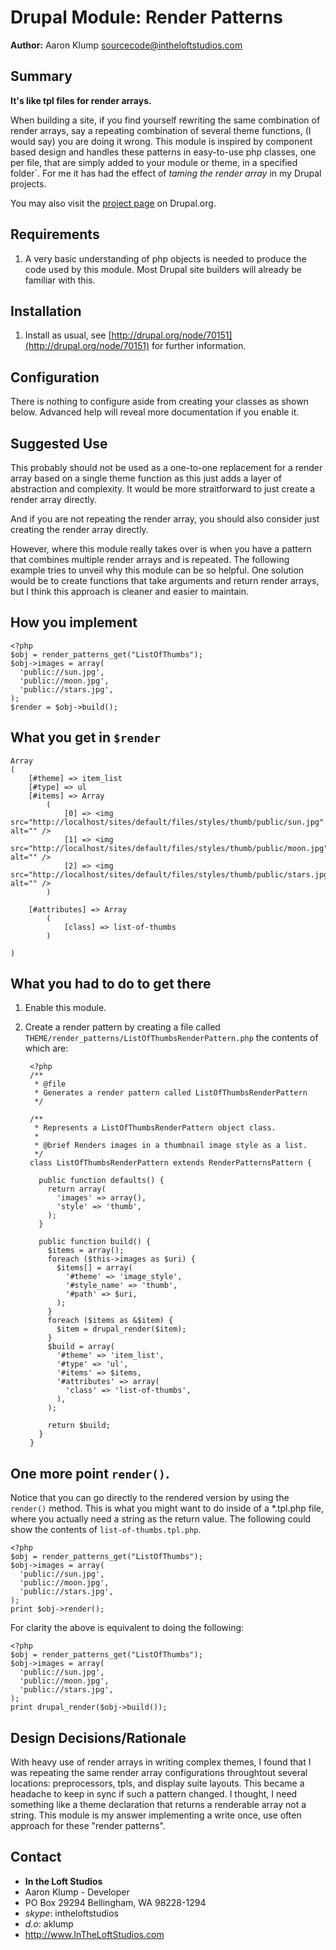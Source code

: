 # Drupal Module: Render Patterns
**Author:** Aaron Klump  <sourcecode@intheloftstudios.com>

## Summary
**It's like tpl files for render arrays.**

When building a site, if you find yourself rewriting the same combination of render arrays, say a repeating combination of several theme functions, (I would say) you are doing it wrong.  This module is inspired by component based design and handles these patterns in easy-to-use php classes, one per file, that are simply added to your module or theme, in a specified folder`.  For me it has had the effect of _taming the render array_ in my Drupal projects.

You may also visit the [project page](http://www.drupal.org/project/render_patterns) on Drupal.org.

## Requirements
1. A very basic understanding of php objects is needed to produce the code used by this module.  Most Drupal site builders will already be familiar with this.

## Installation
1. Install as usual, see [http://drupal.org/node/70151](http://drupal.org/node/70151) for further information.

## Configuration
There is nothing to configure aside from creating your classes as shown below.  Advanced help will reveal more documentation if you enable it.

## Suggested Use
This probably should not be used as a one-to-one replacement for a render array based on a single theme function as this just adds a layer of abstraction and complexity.  It would be more straitforward to just create a render array directly.  

And if you are not repeating the render array, you should also consider just creating the render array directly.

However, where this module really takes over is when you have a pattern that combines multiple render arrays and is repeated.  The following example tries to unveil why this module can be so helpful.  One solution would be to create functions that take arguments and return render arrays, but I think this approach is cleaner and easier to maintain.

## How you implement

    <?php
    $obj = render_patterns_get("ListOfThumbs");
    $obj->images = array(
      'public://sun.jpg',
      'public://moon.jpg',
      'public://stars.jpg',
    );
    $render = $obj->build();

## What you get in `$render`

    Array
    (
        [#theme] => item_list
        [#type] => ul
        [#items] => Array
            (
                [0] => <img src="http://localhost/sites/default/files/styles/thumb/public/sun.jpg" alt="" />
                [1] => <img src="http://localhost/sites/default/files/styles/thumb/public/moon.jpg" alt="" />
                [2] => <img src="http://localhost/sites/default/files/styles/thumb/public/stars.jpg" alt="" />
            )

        [#attributes] => Array
            (
                [class] => list-of-thumbs
            )

    )

## What you had to do to get there

1. Enable this module.
1. Create a render pattern by creating a file called `THEME/render_patterns/ListOfThumbsRenderPattern.php` the contents of which are:

        <?php
        /**
         * @file
         * Generates a render pattern called ListOfThumbsRenderPattern
         */

        /**
         * Represents a ListOfThumbsRenderPattern object class.
         * 
         * @brief Renders images in a thumbnail image style as a list.
         */
        class ListOfThumbsRenderPattern extends RenderPatternsPattern {

          public function defaults() {
            return array(
              'images' => array(),
              'style' => 'thumb',
            );
          }

          public function build() {
            $items = array();
            foreach ($this->images as $uri) {
              $items[] = array(
                '#theme' => 'image_style',
                '#style_name' => 'thumb',
                '#path' => $uri,
              );
            }
            foreach ($items as &$item) {
              $item = drupal_render($item);
            }
            $build = array(
              '#theme' => 'item_list',
              '#type' => 'ul',
              '#items' => $items,
              '#attributes' => array(
                'class' => 'list-of-thumbs',
              ),
            );

            return $build;
          }
        }

## One more point `render()`.
Notice that you can go directly to the rendered version by using the `render()` method. This is what you might want to do inside of a *.tpl.php file, where you actually need a string as the return value.  The following could show the contents of `list-of-thumbs.tpl.php`.

    <?php
    $obj = render_patterns_get("ListOfThumbs");
    $obj->images = array(
      'public://sun.jpg',
      'public://moon.jpg',
      'public://stars.jpg',
    );
    print $obj->render();

For clarity the above is equivalent to doing the following:

    <?php
    $obj = render_patterns_get("ListOfThumbs");
    $obj->images = array(
      'public://sun.jpg',
      'public://moon.jpg',
      'public://stars.jpg',
    );
    print drupal_render($obj->build());

## Design Decisions/Rationale
With heavy use of render arrays in writing complex themes, I found that I was repeating the same render array configurations throughtout several locations: preprocessors, tpls, and display suite layouts.  This became a headache to keep in sync if such a pattern changed.  I thought, I need something like a theme declaration that returns a renderable array not a string.  This module is my answer implementing a write once, use often approach for these "render patterns".

## Contact
* **In the Loft Studios**
* Aaron Klump - Developer
* PO Box 29294 Bellingham, WA 98228-1294
* _skype_: intheloftstudios
* _d.o_: aklump
* <http://www.InTheLoftStudios.com>